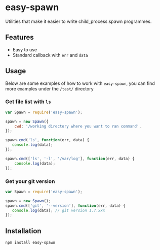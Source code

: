# easy-spawn

Utilities that make it easier to write child_process.spawn programmes.

## Features

- Easy to use
- Standard callback with `err` and `data`

## Usage

Below are some examples of how to work with `easy-spawn`, you can find more examples under the `/test/` directory

### Get file list with `ls`

```js
var Spawn = require('easy-spawn');

spawn = new Spawn({
    cwd: '/working directory where you want to ran command',
});

spawn.cmd('ls', function(err, data) {
   console.log(data); 
});

spawn.cmd(['ls', '-l', '/var/log'], function(err, data) {
    console.log(data);
});
```

### Get your git version

```js
var Spawn = require('easy-spawn');

spawn = new Spawn();
spawn.cmd(['git', '--version'], function(err, data) {
   console.log(data); // git version 1.7.xxx 
});
```

## Installation

```bash
npm install easy-spawn
```